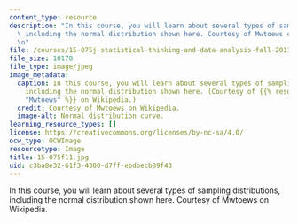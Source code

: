 ```yaml
---
content_type: resource
description: "In this course, you will learn about several types of sampling distributions,\
  \ including the normal distribution shown here. Courtesy of Mwtoews on Wikipedia.\r\
  \n"
file: /courses/15-075j-statistical-thinking-and-data-analysis-fall-2011/c3ba8e3261f34300d7ffebdbecb89f43_15-075f11.jpg
file_size: 10178
file_type: image/jpeg
image_metadata:
  caption: In this course, you will learn about several types of sampling distributions,
    including the normal distribution shown here. (Courtesy of {{% resource_link "b42e1dbf-5fd0-4eaf-b312-ca4fd21f0389"
    "Mwtoews" %}} on Wikipedia.)
  credit: Courtesy of Mwtoews on Wikipedia.
  image-alt: Normal distribution curve.
learning_resource_types: []
license: https://creativecommons.org/licenses/by-nc-sa/4.0/
ocw_type: OCWImage
resourcetype: Image
title: 15-075f11.jpg
uid: c3ba8e32-61f3-4300-d7ff-ebdbecb89f43
---
```

In this course, you will learn about several types of sampling distributions, including the normal distribution shown here. Courtesy of Mwtoews on Wikipedia.
